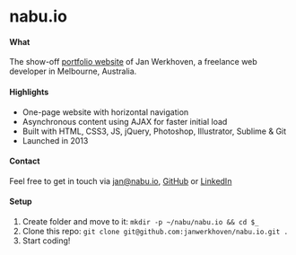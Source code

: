 # nabu.io

#### What
The show-off [portfolio website](http://nabu.io/) of Jan Werkhoven, a freelance web developer in Melbourne, Australia.

#### Highlights
* One-page website with horizontal navigation
* Asynchronous content using AJAX for faster initial load
* Built with HTML, CSS3, JS, jQuery, Photoshop, Illustrator, Sublime & Git
* Launched in 2013

#### Contact
Feel free to get in touch via <a href="mailto:jan@nabu.io">jan@nabu.io</a>, [GitHub](https://github.com/janwerkhoven) or [LinkedIn](https://au.linkedin.com/pub/jan-werkhoven/10/64/b30)

#### Setup
1. Create folder and move to it: `mkdir -p ~/nabu/nabu.io && cd $_`
2. Clone this repo: `git clone git@github.com:janwerkhoven/nabu.io.git .`
3. Start coding!
